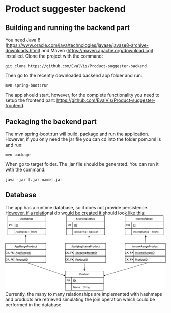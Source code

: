# Product suggester backend

## Building and running the backend part
You need  Java 8 (https://www.oracle.com/java/technologies/javase/javase8-archive-downloads.html) and Maven (https://maven.apache.org/download.cgi) installed.
Clone the project with the command:
```
git clone https://github.com/EvalVis/Product-suggester-backend
```
Then go to the recently downloaded backend app folder and run:
```
mvn spring-boot:run
```
The app should start, however, for the complete functionality you need to setup the frontend part: https://github.com/EvalVis/Product-suggester-frontend.

## Packaging the backend part
The mvn spring-boot:run will build, package and run the application. However, if you only need the jar file you can cd into the folder pom.xml is and run:
```
mvn package
```
When go to target folder. The .jar file should be generated. You can run it with the command:
```
java -jar [.jar name].jar
```
## Database
The app has a runtime database, so it does not provide persistence.
However, if a relational db would be created it should look like this:
![Current database](dbDiagram.drawio.png)
Currently, the many to many relationships are implemented with hashmaps and products are retrieved simulating the join operation which could be performed in the database.
